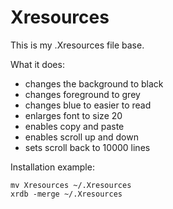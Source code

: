 # Xresources

This is my .Xresources file base.

What it does:
- changes the background to black
- changes foreground to grey
- changes blue to easier to read
- enlarges font to size 20
- enables copy and paste
- enables scroll up and down
- sets scroll back to 10000 lines

Installation example:

```
mv Xresources ~/.Xresources
xrdb -merge ~/.Xresources
```
